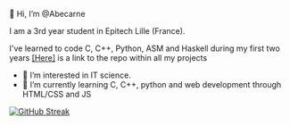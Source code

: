 👋 Hi, I’m @Abecarne

I am a 3rd year student in Epitech Lille (France).

I've learned to code C, C++, Python, ASM and Haskell during my first two years [[Here]](https://github.com/Abecarne/Epitech) is a link to the repo within all my projects

- 👀 I’m interested in IT science.
- 🌱 I’m currently learning C, C++, python and web development through HTML/CSS and JS

<!---
Abecarne/Abecarne is a ✨ special ✨ repository because its `README.md` (this file) appears on your GitHub profile.
You can click the Preview link to take a look at your changes.
--->

[![GitHub Streak](http://github-readme-streak-stats.herokuapp.com?user=Abecarne&theme=radical&hide_border=true)]()

